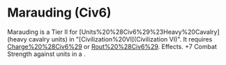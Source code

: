 # Marauding (Civ6)

Marauding is a Tier II for [Units%20%28Civ6%29%23Heavy%20Cavalry](heavy cavalry units) in "[Civilization%20VI](Civilization VI)". It requires [Charge%20%28Civ6%29](Charge) or [Rout%20%28Civ6%29](Rout).
Effects.
+7 Combat Strength against units in a .